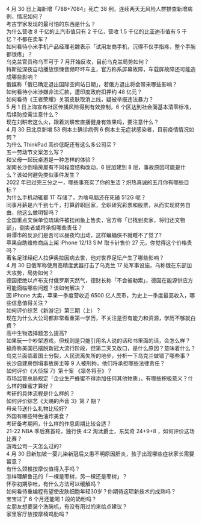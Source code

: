 4 月 30 日上海新增「788+7084」死亡 38 例，连续两天无风险人群排查新增病例，情况如何？  
考古学家发现的最可怕的东西是什么？  
为什么营收 8 千亿的上汽市值只有 2 千亿，营收 1.5 千亿的比亚迪市值有 5 千亿？不都在卖车？  
如何看待小米手机产品经理老魏表示「试用友商手机，沉得不仅手指疼，整个手腕都很疼」？  
乌克兰官员称乌军可于 7 月开始反攻，目前乌克兰局势如何？  
特斯拉深夜自动播放惊悚音频吓坏车主，官方称系屏幕故障，车载屏故障还可能造成哪些影响？  
俄媒称「俄已确定退出国际空间站日期」，若俄方退出将会带来哪些影响？  
如何看待小米涉嫌非法汇款，遭印度政府扣押约 48 亿元？  
如何看待《王者荣耀》关羽皮肤取消上线，疑被举报违法暴力？  
5 月 1 日上海宣布社区传播风险得到有效控制，6 个区达到社会面基本清零标准，后续防控需注意什么？  
现在刘畊宏这么火，跟着刘畊宏直播健身有效果吗，要注意什么？  
4 月 30 日北京新增 53 例本土确诊病例 6 例本土无症状感染者，目前疫情情况如何？  
为什么 ThinkPad 高价低配还有这么多公司买？  
五一劳动节文案怎么写？  
和父母一起玩桌游是一种怎样的体验？  
湖南长沙倒塌房屋有不同程度结构改动，6 层加建到 8 层，事故原因可能是什么？该如何避免类似事件发生？  
2022 年已过完三分之一，哪些事充实了你的生活？炽热真诚的五月你有哪些目标？  
为什么手机动辄都 1T 存储了，为啥电脑还在死磕 512G 呢？  
同事月薪是六千到七千，打算辞职回家，全职研究彩票和股票，从而实现财务自由，他这么做明智吗？  
全国重点文保单位琉璃件被挂闲鱼上售卖，官方称「已找到卖家，将归还文物部」，倒卖者或将承担哪些责任？  
哥谭市的反派们是否可以昼夜均出动，这样蝙蝠侠不就睡不了觉了?  
苹果自助维修商店上架 iPhone 12/13 SIM 取卡针售价 27 元，你觉得这个价格贵吗？  
著名足球经纪人拉伊奥拉因病去世，他对世界足坛产生了哪些影响？  
4 月 30 日俄军称使用高精度武器打击了乌克兰 17 处军事设施，乌称俄在东部加大攻势，局势如何？  
德国拒绝以卢布支付俄罗斯天然气，德财长称「不会被勒索」，德国在能源供应方可能面临哪些问题？该如何解决？  
因 iPhone 大卖，苹果一季度营收近 6500 亿人民币，为史上一季度最高收入，哪些信息值得关注？  
如何评价综艺《新游记》第三期（上）？  
现在为什么大公司都非常看重第一学历，不关注是否有能力和资源，学历不够就白费？  
高中生物选择题怎么提高?  
如果玩一个吵架游戏，但规则是只能引用名人说的话和书里面的话，会怎么样？  
福奇称美国已摆脱新冠大流行阶段，但第二天又改口，是什么原因？意味着什么？  
乌克兰面临着国土分裂，人民流离失所的地步，分析一下乌克兰做错了哪些事？  
长沙自建房倒塌事故房主等 9 人被刑拘，他们将承担哪些法律责任？  
如何评价《大侦探 7》第十案 《凛冬将至》？  
市场监管总局规定「企业生产蜂蜜不得添加任何其他物质」，有哪些积极意义？什么样的蜂蜜才算好？  
考研的具体流程是什么样的？  
如何评价综艺《天赐的声音 3》第 7 期？  
母亲节送什么礼物比较好?  
外国有哪些特色油炸美食？  
考研备考期间，什么样的作息周期比较合适？  
21-22 NBA 季后赛首轮，独行侠 4:2 淘汰爵士，东契奇 24+9+8 ，如何评价这场比赛？  
游戏公司一天怎么过的?  
4 月 30 日新加坡一婴儿染新冠后又患不明原因肝炎，孩子出现哪些症状家长需要留意？  
有什么颈椎按摩仪值得入手吗？  
怎样理解鲁迅的「一棵是枣树，另一棵还是枣树」？  
怀孕初期孕吐，有什么方法可以缓解吗？  
如何看待重编程有望使皮肤细胞年轻30岁？你期待这项新技术的成熟吗？  
宝宝过了 6 个月还能喝 1 段的奶粉吗？  
女朋友想要装个洗碗机，有没有用过的来给点建议？  
家里客厅放按摩椅鸡肋吗？  
